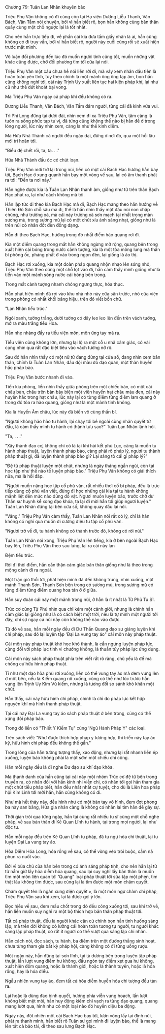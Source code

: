 




Chương 79: Tuân Lan Nhân khuyên bảo


Triệu Phụ Vân không có đi cùng còn tại Hạ viện Dương Liễu Thanh, Văn Bách, Văn Tầm nói chuyện, bởi vì hắn biết rõ, bọn hắn không cùng bản thân quấy cùng một chỗ ngược lại là tốt nhất.

Cho nên hắn trực tiếp đi, về phần cái kia đưa tấm giấy nhân là ai, hắn cũng không có đi truy vấn, bởi vì hắn biết rõ, người này cuối cùng rồi sẽ xuất hiện trước mặt mình.

Vô luận đối phương đến lúc đó muốn người tình cũng tốt, muốn những vật khác cũng được, chờ đối phương tìm tới cửa lại nói.

Triệu Phụ Vân một câu chưa hề nói liền rời đi, mà vây xem nhân đầu tiên là hoàn toàn yên tĩnh, tùy theo chính là một mảnh ông ông tạp âm, bọn hắn cũng không nghĩ tới, cái này Trịnh Uy xuất liên tục hai kiện pháp khí, lại như cũ như thế dứt khoát bại vong.

Mà Triệu Phụ Vân ngay cả pháp khí đều không có ra.

Dương Liễu Thanh, Văn Bách, Văn Tầm đám người, từng cái đã kinh vừa vui.

Trì Phi Long đứng tại dưới đài, nhìn xem đi xa Triệu Phụ Vân, tâm càng là tuôn ra sống phức tạp tư vị, đã từng cũng không thế nào bị hắn để ở trong lòng người, lúc này nhìn xem, càng là như thế kinh diễm.

Mà Hứa Nhã Thành cả người đều ngây dại, đứng ở nơi đó, qua một hồi lâu mới trì hoãn tới.

"Biểu đệ chết rồi, ta, ta. . ."

Hứa Nhã Thành đầu óc có chút loạn.

Triệu Phụ Vân mới trở lại trong núi, liền có một cái Bạch Hạc hướng hắn bay tới, Bạch Hạc ở xung quanh hắn bay một vòng về sau, lại có âm thanh phát ra tới: "Đến ta nơi này."

Hắn nghe được kia là Tuân Lan Nhân thanh âm, giống như từ trên thân Bạch Hạc phát ra, lại như cách không mà tới.

Hắn lập tức đi theo kia Bạch Hạc mà đi, Bạch Hạc mang theo hắn hướng về Thiên Đô Sơn chỗ sâu mà đi, thế là hắn nhìn thấy một đầu núi non chập chùng, như trường xà, mà cái này trường xà sơn mạch tại nhất trong màn sương mù, trong sương mù lại có một chút xíu ánh sáng nhạt, giống như là trên núi có nhân đốt đèn đồng dạng.

Hắn đi theo Bạch Hạc, hướng trong đó nhất điểm hào quang rơi đi.

Kia một điểm quang trong mắt hắn không ngừng mở rộng, quang bên trong xuất hiện cái bóng trong nước cảnh tượng, kia là một tòa mông lung mà thần bí phòng ốc, phảng phất ở vào trong ngọn đèn, lại giống là ảo thị.

Bạch Hạc rơi xuống, kia một đoàn pháp quang nhộn nhạo lên sóng nhỏ, Triệu Phụ Vân theo cùng một chỗ lọt vào đi, hắn cảm thấy mình giống như là tiến vào một mảnh sóng nước cái bóng bên trong.

Trong mắt cảnh tượng nhanh chóng ngưng thực, hóa thực.

Hắn phát hiện mình đã rơi vào khu nhà nhỏ này cửa sân trước, nhỏ cửa viện trong phòng có nhất khối bảng hiệu, trên đó viết bốn chữ.

"Lan Nhân tiểu trúc."

Ngói xanh, tường trắng, dưới tường có dây leo leo lên đến trên vách tường, mở ra màu trắng tiểu Hoa.

Hắn nhẹ nhàng đẩy ra tiểu viện môn, môn ứng tay mà ra.

Tiểu viện cũng không lớn, nhưng lại lộ ra một cỗ u nhã cảm giác, có vài cọng nhìn qua rất đặc biệt tiêu vào vách tường nở rộ.

Sau đó hắn nhìn thấy có một nữ tử đang đứng tại cửa sổ, đang nhìn xem bản thân, chính là Tuân Lan Nhân, đầu đội màu đỏ đạo quan, một thân huyền hắc pháp bào.

Triệu Phụ Vân bước nhanh đi vào.

Tiến kia phòng, liền nhìn thấy giữa phòng trên một chiếc bàn, có một cái châu bàn, châu trên bàn bày biện một viên huyền hạt châu màu đen, cái này huyền hắc trong hạt châu, lúc này lại có từng điểm từng điểm lam quang ở trong đó tỏa ra hào quang, giống như là một mảnh tinh không.

Kia là Huyền Âm châu, lúc này đã biến vô cùng thần bí.

"Ngươi không hảo hảo tu hành, lại chạy tới bề ngoài cùng nhân quyết tử đấu, là cảm thấy mình tu hành có thành tựu sao?" Tuân Lan Nhân lãnh hỏi.

"Ta, . . ."

"Xây thành đạo cơ, không chỉ có là tại khí hải kết phù Lục, càng là muốn tu hành pháp thuật, luyện thành pháp bảo, càng phải rõ pháp lý, ngươi tu thành pháp thuật gì, đã luyện thành pháp bảo gì? Lại sáng tỏ cái gì pháp lý?"

"Đệ tử pháp thuật luyện một chút, nhưng là ngày tháng ngắn ngủi, còn tại học tập như thế nào tế luyện pháp bảo." Triệu Phụ Vân không có giải thích nữa, mà là hồi đáp.

"Ngươi muốn nặng học tập cổ phù văn, rất nhiều thời cổ bí pháp, đều là trực tiếp dùng cổ phù văn viết, đừng đi học những cái kia tại tu hành không mãnh liệt đến mức nào dùng đồ vật. Ngươi muốn luyện bảo, trước chờ dư Thần sư huynh kể xong đạo khóa, ta lại đi mời hắn tới giúp ngươi luyện." Tuân Lan Nhân đứng tại bên cửa sổ, không quay đầu lại nói.

"Vâng." Triệu Phụ Vân cảm thấy, Tuân Lan Nhân nói rất có lý, chỉ là hắn không có nghĩ qua muốn đi cường điệu tu tập cổ phù văn.

"Ngươi trở về đi, tu hành không có thành trước đó, không có rời núi."

Tuân Lan Nhân nói xong, Triệu Phụ Vân lên tiếng, kia ở bên ngoài Bạch Hạc bay lên, Triệu Phụ Vân theo sau lưng, lại ra cái này lan

Đệm tiểu trúc.

Rời đi thời điểm, hắn cẩn thận cảm giác bản thân giống như là theo trong mộng cảnh đi ra ngoài.

Một trận gió thổi tới, phát hiện mình đã đến không trung, nhìn xuống, một mảnh Thanh Sơn, Thanh Sơn bên trong có sương mù, trong sương mù có từng điểm từng điểm quang hoa tán ở ở giữa.

Hắn suy đoán cái này một mảnh trong núi, ở hẳn là ít nhất là Tử Phủ Tu Sĩ.

Trúc cơ cùng Tử Phủ nhìn qua chỉ kém một cảnh giới, nhưng là chính hắn cảm giác lại giống như là có cách biệt một trời, nếu là tự mình một người tới đây, chỉ sợ ngay cả núi này còn không thể nào vào được.

Từ đó về sau, hắn mỗi ngày đều đi Dư Thần Quang đạo sư giảng luyện khí chi pháp, sau đó lại luyện tập 'Đại La vung tay áo" cái môn này pháp thuật.

Cái môn này pháp thuật khó học khó thành, là cần ngưng luyện pháp lực, cùng đối với pháp lực tinh vi chưởng khống, là thuần túy pháp lực ứng dụng.

Cái môn này sách pháp thuật phía trên viết rất rõ ràng, chủ yếu là để mà chống cự hữu hình pháp thuật.

Tỉ như một đạo hỏa phù rơi xuống, liền có thể vung tay áo mà đem vung lên ở một bên, nếu là Kiếm quang rơi xuống, cũng có thể như lúc trước hắn vung lên Trịnh Uy Kim Vũ kiếm, nhưng là tương đối so sánh khó khăn một chút.

Hắn thấy, cái này hữu hình chi pháp, chính là chỉ do pháp lực kết hợp nguyên khí mà hình thành pháp thuật.

Tại cái này Đại La vung tay áo sách pháp thuật ở bên trong, cũng có thể xứng đôi pháp bảo.

Trong đó liền có "Thiết Y Kiếm Tụ" cùng 'Ngũ Hành Pháp Y" các loại.

Trên sách viết: "Như được thích hợp pháp y tương hợp, thi triển này tay áo kỹ, hữu hình chi pháp đều không thể gần."

Trong lòng của hắn tưởng tượng thấy, xao động, nhưng lại rất nhanh liền ép xuống, luyện bảo không phải là một sớm một chiều chi công.

Hắn mỗi ngày đều là đi nghe Dư đạo sư khí đạo khóa.

Mà thanh danh của hắn cũng tại cái này một nhóm Trúc cơ đệ tử bên trong truyền ra, có nhân đối với hắn kính nhi viễn chi, có nhân tới gọi hắn tham gia một chút tiểu pháp biết, hắn đều nhất nhất cự tuyệt, cho dù là Liên hoa pháp hội Kim Linh tới mời hắn, hắn cũng không có đi.

Như mà hết thảy này, đều hình như có một bàn tay vô hình, đem đợt phong ba này san bằng, Hứa gia nhân càng là không có nhân lại tìm hắn để gây sự.

Thời gian trôi qua từng ngày, hắn tại cùng rất nhiều tu sĩ cùng một chỗ nghe pháp, về sau bản thân đi Kê Quan Lĩnh tu hành, tại trong mọi người, lại như độc tu.

Hắn mỗi ngày đều trên Kê Quan Lĩnh tu pháp, đã tu ngự hỏa chi thuật, lại tu luyện Đại La vung tay áo.

Hỏa Diễm Hóa Long, hóa rồng về sau, có thể vòng vèo trói buộc, cầm nã phun ra nuốt vào.

Bởi vì bùa chú của hắn bên trong có ánh sáng pháp tính, cho nên hắn lại từ từ nắm giữ lấy hỏa diễm hóa quang, sau lại suy nghĩ lấy bản thân là muốn tìm một môn liên quan tới 'Quang" loại pháp thuật tới sửa tập một phen, tìm thật lâu không tìm được, sau cùng lại là tìm được một môn châm quyết.

Châm quyết tên là ngàn xung điện quyết », là một môn ngự châm chi pháp, Triệu Phụ Vân sau khi xem, lại là được gợi ý lớn.

Đọc hiểu về sau, đem mấu chốt trong đó đều cõng xuống tới, sau khi trở về, hắn liền muốn suy nghĩ ra một bộ thích hợp bản thân pháp thuật tới.

Tất cả pháp thuật, đều là người khác căn cứ chính bọn hắn tình huống sáng lập, mà trên đời không có lưỡng cái hoàn toàn tương tự người, tu người khác sáng lập pháp thuật, có rất ít người có thể vượt qua sáng lập chi nhân.

Hắn cách nói, đọc sách, tu hành, ba điểm trên một đường thẳng sinh hoạt, chưa từng tham gia bất kỳ pháp hội, càng không có đi từng uống rượu.

Một ngày này, hắn đứng tại sơn lĩnh, tại tà dương bên trong luyện tập pháp thuật, lần lượt vung điểm hư không, đầu ngón tay điểm xẹt qua hư không, xuất hiện đốm quang, hoặc là thành giới, hoặc là thành tuyến, hoặc là hóa rồng, hay là hóa điểu.

Ngẫu nhiên vung tay áo, đem tất cả hỏa diễm huyễn hóa chi tượng đều tản ra.

Lại hoặc là dùng đao binh quyết, hướng phía viễn vung hoạch, lần lượt không biết mệt mỏi, hắn huy động kiếm chỉ vạch ra từng đạo quang, quang mang lướt qua, hình như có một loại nào đó huyền diệu ba động.

Ngày này, đột nhiên một cái Bạch Hạc bay tới, lượn vòng lấy tại đỉnh núi, phát ra thanh minh, hắn biết rõ Tuân sư gọi mình đi luyện bảo, thế là mang lên tất cả bảo tài, đi theo sau lưng Bạch Hạc.




